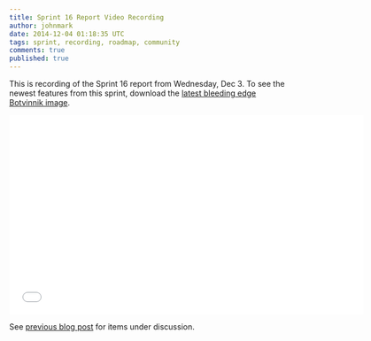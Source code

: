 ```yaml
---
title: Sprint 16 Report Video Recording
author: johnmark
date: 2014-12-04 01:18:35 UTC
tags: sprint, recording, roadmap, community
comments: true
published: true
---
```


This is recording of the Sprint 16 report from Wednesday, Dec 3. To see the newest features from this sprint, download the [latest bleeding edge Botvinnik image](http://manageiq.org/download/devel).

<iframe width="640" height="360" src="//www.youtube.com/embed/BVKyV6OiezE" frameborder="0" allowfullscreen></iframe>

See [previous blog post](/blog/2014/12/manageiq-sprint-demo/) for items under discussion.
